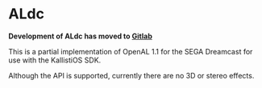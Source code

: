 # ALdc

**Development of ALdc has moved to [Gitlab](https://gitlab.com/simulant/ALdc)**

This is a partial implementation of OpenAL 1.1 for the SEGA Dreamcast for use
with the KallistiOS SDK.

Although the API is supported, currently there are no 3D or stereo effects.

 
  
